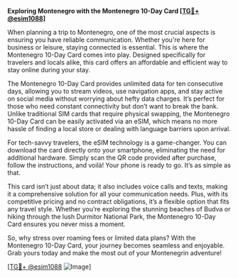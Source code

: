 **Exploring Montenegro with the Montenegro 10-Day Card [[TG💪+ @esim1088](https://t.me/s/esim1088)]**

When planning a trip to Montenegro, one of the most crucial aspects is ensuring you have reliable communication. Whether you're here for business or leisure, staying connected is essential. This is where the Montenegro 10-Day Card comes into play. Designed specifically for travelers and locals alike, this card offers an affordable and efficient way to stay online during your stay.

The Montenegro 10-Day Card provides unlimited data for ten consecutive days, allowing you to stream videos, use navigation apps, and stay active on social media without worrying about hefty data charges. It’s perfect for those who need constant connectivity but don’t want to break the bank. Unlike traditional SIM cards that require physical swapping, the Montenegro 10-Day Card can be easily activated via an eSIM, which means no more hassle of finding a local store or dealing with language barriers upon arrival.

For tech-savvy travelers, the eSIM technology is a game-changer. You can download the card directly onto your smartphone, eliminating the need for additional hardware. Simply scan the QR code provided after purchase, follow the instructions, and voilà! Your phone is ready to go. It’s as simple as that.

This card isn’t just about data; it also includes voice calls and texts, making it a comprehensive solution for all your communication needs. Plus, with its competitive pricing and no contract obligations, it’s a flexible option that fits any travel style. Whether you’re exploring the stunning beaches of Budva or hiking through the lush Durmitor National Park, the Montenegro 10-Day Card ensures you never miss a moment.

So, why stress over roaming fees or limited data plans? With the Montenegro 10-Day Card, your journey becomes seamless and enjoyable. Grab yours today and make the most out of your Montenegrin adventure!

[[TG💪+ @esim1088](https://t.me/s/esim1088) ![Image](https://i.postimg.cc/Y0z9fWf4/image.png)]